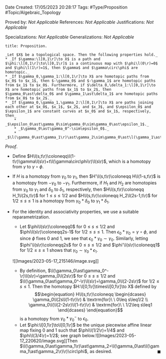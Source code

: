 <div class="topSpace"></div>

Date Created: 17/05/2023 20:28:17
Tags: #Type/Proposition #Topic/Algebraic_Topology

Proved by: _Not Applicable_
References: _Not Applicable_
Justifications: _Not Applicable_

Specializations: _Not Applicable_
Generalizations: _Not Applicable_

``` ad-Proposition
title: Proposition.

_Let $X$ be a topological space. Then the following properties hold._
* _If $\gamma:\l[0,1\r]\to X$ is a path and $\phi:\l[0,1\r]\to\l[0,1\r]$ is a continuous map with $\phi\l(0\r)=0$ and $\phi\l(1\r)=1$, then $\gamma$ and $\gamma\circ\phi$ are homotopic._
* _If $\gamma_0,\gamma_1:\l[0,1\r]\to X$ are homotopic paths from $x_0$ to $x_1$, then $-\gamma_0$ and $-\gamma_1$ are homotopic paths from $x_1$ to $x_0$. Furthermore, if $\delta_0,\delta_1:\l[0,1\r]\to X$ are homotopic paths from $x_1$ to $x_2$, then $\gamma_0\ast\delta_0$ and $\gamma_1\ast\delta_1$ are homotopic paths from $x_0$ to $x_2$._
* _If $\gamma_0,\gamma_1,\gamma_2:\l[0,1\r]\to X$ are paths joining each other at $x_0$, $x_1$, $x_2$, and $x_3$, and $\epsilon_0$ and $\epsilon_1$ are constant curves at $x_0$ and $x_1$, respectively, then_
    * _$\epsilon_0\ast\gamma_0\sim\gamma_0\sim\gamma_0\ast\epsilon_1$._
    * _$\gamma_0\ast\gamma_0^-\sim\epsilon_0$._
    * _$\l(\gamma_0\ast\gamma_1\r)\ast\gamma_2\sim\gamma_0\ast\l(\gamma_1\ast\gamma_2\r)$._

```

_Proof_.
* Define $H\l(s,t\r)\coloneqq\l(1-t\r)\gamma\l(s\r)+t\l(\gamma\circ\phi\r)\l(s\r)$, which is a homotopy from $\gamma$ to $\gamma\circ\phi$.
* If $H$ is a homotopy from $\gamma_0$ to $\gamma_1$, then $H'\l(s,t\r)\coloneqq H\l(1-s,t\r)$ is a homotopy from $-\gamma_0$ to $-\gamma_1$. Furthermore, if $H_1$ and $H_2$ are homotopies from $\gamma_0$ to $\gamma_1$ and $\delta_0$ to $\delta_1$, respectively, then $H\l(s,t\r)\coloneqq H_1\l(2s,t\r)$ for $1\leq s\leq1/2$ and $H\l(s,t\r)\coloneqq H_2\l(2s-1,t\r)$ for $1/2\leq s\leq1$ is a homotopy from $\gamma_0\ast\delta_0$ to $\gamma_1\ast\delta_1$.
* For the identity and associativity properties, we use a suitable reparametrization.
    * Let $\phi\l(s\r)\coloneqq0$ for $0\leq s\leq1/2$ and $\phi\l(s\r)\coloneqq2s-1$ for $1/2\leq s\leq1$. Then $\epsilon_0\ast\gamma_0=\gamma\circ\phi$, and since $\phi$ fixes $0$ and $1$, we see that $\epsilon_0\ast\gamma_0\sim\gamma_0$. Similarly, letting $\phi'\l(s\r)\coloneqq2s$ for $0\leq s\leq1/2$ and $\phi'\l(s\r)\coloneqq1$ for $1/2\leq s\leq1$ shows that $\gamma_0\sim\gamma_0\ast\epsilon_1$.

    ![[Images/2023-05-17_215146/image.svg]]

    * By definition, $\l(\gamma_0\ast\gamma_0^-\r)\l(s\r)=\gamma_0\l(2s\r)$ for $0\leq s\leq1/2$ and $\l(\gamma_0\ast\gamma_0^-\r)\l(s\r)=\gamma_0\l(2-2s\r)$ for $1/2\leq s\leq1$. Then the homotopy $H:\l[0,1\r]\times\l[0,1\r]\to X$ defined by
        $$\begin{equation}
            H\l(s,t\r)\coloneqq
            \begin{dcases}
                \gamma_0\l(2s\l(1-t\r)\r) & \textrm{for}\ \ 0\leq s\leq1/2 \\
                \gamma_0\l(\l(2-2s\r)\l(1-t\r)\r) & \textrm{for}\ \ 1/2\leq s\leq1
            \end{dcases}
        \end{equation}$$
    is a homotopy from $\gamma_0\ast\gamma_0^-$ to $\epsilon_0$.
    * Let $\phi:\l[0,1\r]\to\l[0,1\r]$ be the unique piecewise affine linear map fixing $0$ and $1$ such that $\phi\l(1/2\r)=1/4$ and $\phi\l(3/4\r)=1/2$; see graph below.![[Images/2023-05-17_220620/image.svg]]Then $\l(\gamma_0\ast\gamma_1\r)\ast\gamma_2=\l(\gamma_0\ast\l(\gamma_1\ast\gamma_2\r)\r)\circ\phi$, as desired.<span style="float:right;">$\blacksquare$</span>

